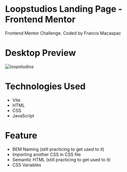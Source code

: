 # Loopstudios Landing Page - Frontend Mentor
Frontend Mentor Challenge. Coded by Francis Macaspac

# Desktop Preview
![loopstudios](https://github.com/francismcpc/loopstudios-landing-page/assets/119109562/efcf1037-dec4-4b86-a2b5-5f0c91d5e867)


# Technologies Used
- Vite 
- HTML
- CSS
- JavaScript

# Feature
- BEM Naming (still practicing to get used to it)
- Importing another CSS in CSS file
- Semantic HTML (still practicing to get used to it)
- CSS Variables


